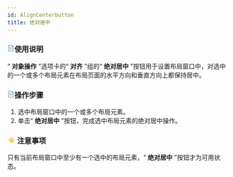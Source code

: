 ```yaml
---
id: AlignCenterbutton
title: 绝对居中
---
```

### ![](../../img/read.gif)使用说明

“ **对象操作** ”选项卡的“ **对齐** ”组的“ **绝对居中**
”按钮用于设置布局窗口中，对选中的一个或多个布局元素在布局页面的水平方向和垂直方向上都保持居中。

### ![](../../img/read.gif)操作步骤

  1. 选中布局窗口中的一个或多个布局元素。
  2. 单击“ **绝对居中** ”按钮，完成选中布局元素的绝对居中操作。

### ![](../../img/note.png)注意事项

只有当前布局窗口中至少有一个选中的布局元素，“ **绝对居中** ”按钮才为可用状态。



